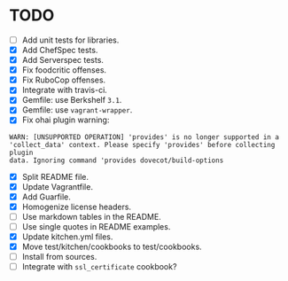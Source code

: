 TODO
====

* [ ] Add unit tests for libraries.
* [x] Add ChefSpec tests.
* [x] Add Serverspec tests.
* [x] Fix foodcritic offenses.
* [x] Fix RuboCop offenses.
* [x] Integrate with travis-ci.
* [x] Gemfile: use Berkshelf `3.1`.
* [x] Gemfile: use `vagrant-wrapper`.
* [x] Fix ohai plugin warning:
```
WARN: [UNSUPPORTED OPERATION] 'provides' is no longer supported in a
'collect_data' context. Please specify 'provides' before collecting plugin
data. Ignoring command 'provides dovecot/build-options
```
* [x] Split README file.
* [x] Update Vagrantfile.
* [x] Add Guarfile.
* [x] Homogenize license headers.
* [ ] Use markdown tables in the README.
* [ ] Use single quotes in README examples.
* [x] Update kitchen.yml files.
* [x] Move test/kitchen/cookbooks to test/cookbooks.
* [ ] Install from sources.
* [ ] Integrate with `ssl_certificate` cookbook?
